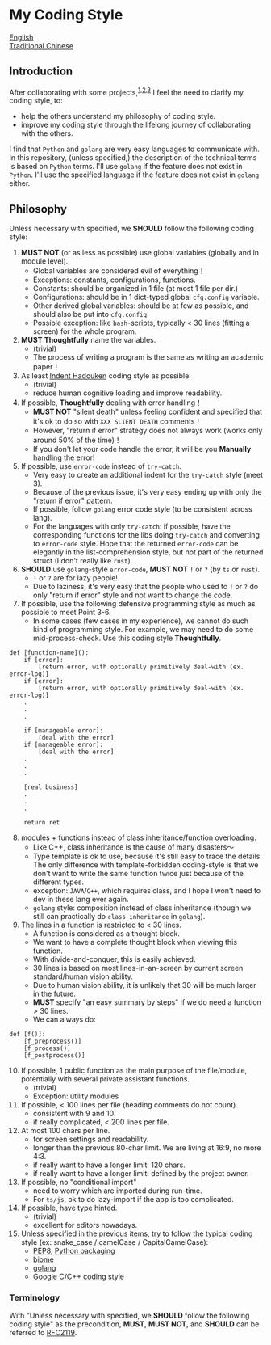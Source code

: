 # My Coding Style

[English](README.en.md) \
[Traditional Chinese](README.zh-hant.md)

## Introduction
After collaborating with some projects,<sup>[1](https://github.com/FNNDSC/ChRIS_ultron_backEnd),[2](https://github.com/chhsiao1981/react-reducer-utils),[3](https://github.com/Ptt-official-app/pttbbs-backend)</sup> I feel the need to clarify my coding style, to:
* help the others understand my philosophy of coding style.
* improve my coding style through the lifelong journey of collaborating with the others.

I find that `Python` and `golang` are very easy languages to communicate with. In this repository, (unless specified,) the description of the technical terms is based on `Python` terms. I'll use `golang` if the feature does not exist in `Python`. I'll use the specified language if the feature does not exist in `golang` either.

## Philosophy
Unless necessary with specified, we **SHOULD** follow the following coding style:

1. **MUST NOT** (or as less as possible) use global variables (globally and in module level).
    * Global variables are considered evil of everything！
    * Exceptions: constants, configurations, functions.
    * Constants: should be organized in 1 file (at most 1 file per dir.)
    * Configurations: should be in 1 dict-typed global `cfg.config` variable.
    * Other derived global variables: should be at few as possible, and should also be put into `cfg.config`.
    * Possible exception: like `bash`-scripts, typically < 30 lines (fitting a screen) for the whole program.
2. **MUST** **Thoughtfully** name the variables.
    * (trivial)
    * The process of writing a program is the same as writing an academic paper！
3. As least [Indent Hadouken](https://www.reddit.com/r/ProgrammerHumor/comments/27yykv/indent_hadouken/) coding style as possible.
    * (trivial)
    * reduce human cognitive loading and improve readability.
4. If possible, **Thoughtfully** dealing with error handling！
    * **MUST NOT** "silent death" unless feeling confident and specified that it's ok to do so with `XXX SLIENT DEATH` comments！
    * However, "return if error" strategy does not always work (works only around 50% of the time)！
    * If you don't let your code handle the error, it will be you **Manually** handling the error!
5. If possible, use `error-code` instead of `try-catch`.
    * Very easy to create an additional indent for the `try-catch` style (meet 3).
    * Because of the previous issue, it's very easy ending up with only the "return if error" pattern.
    * If possible, follow `golang` error code style (to be consistent across lang).
    * For the languages with only `try-catch`: if possible, have the corresponding functions for the libs doing `try-catch` and converting to `error-code` style. Hope that the returned `error-code` can be elegantly in the list-comprehension style, but not part of the returned struct (I don't really like `rust`).
6. **SHOULD** use `golang`-style `error-code`, **MUST NOT** `!` or `?` (by `ts` or `rust`).
    * `!` or `?` are for lazy people!
    * Due to laziness, it's very easy that the people who used to `!` or `?` do only "return if error" style and not want to change the code.
7. If possible, use the following defensive programming style as much as possible to meet Point 3-6.
    * In some cases (few cases in my experience), we cannot do such kind of programming style. For example, we may need to do some mid-process-check. Use this coding style **Thoughtfully**.
```
def [function-name]():
    if [error]:
        [return error, with optionally primitively deal-with (ex. error-log)]
    if [error]:
        [return error, with optionally primitively deal-with (ex. error-log)]
    .
    .
    .

    if [manageable error]:
        [deal with the error]
    if [manageable error]:
        [deal with the error]
    .
    .
    .

    [real business]
    .
    .
    .

    return ret
```
8. modules + functions instead of class inheritance/function overloading.
    * Like C++, class inheritance is the cause of many disasters～
    * Type template is ok to use, because it's still easy to trace the details. The only difference with template-forbidden coding-style is that we don't want to write the same function twice just because of the different types.
    * exception: `JAVA`/`C++`, which requires class, and I hope I won't need to dev in these lang ever again.
    * `golang` style: composition instead of class inheritance (though we still can practically do `class inheritance` in `golang`).
9. The lines in a function is restricted to < 30 lines.
    * A function is considered as a thought block.
    * We want to have a complete thought block when viewing this function.
    * With divide-and-conquer, this is easily achieved.
    * 30 lines is based on most lines-in-an-screen by current screen standard/human vision ability.
    * Due to human vision ability, it is unlikely that 30 will be much larger in the future.
    * **MUST** specify "an easy summary by steps" if we do need a function > 30 lines.
    * We can always do:
```
def [f()]:
    [f_preprocess()]
    [f_process()]
    [f_postprocess()]
```
10. If possible, 1 public function as the main purpose of the file/module, potentially with several private assistant functions.
    * (trivial)
    * Exception: utility modules
11. If possible, < 100 lines per file (heading comments do not count).
    * consistent with 9 and 10.
    * if really complicated, < 200 lines per file.
12. At most 100 chars per line.
    * for screen settings and readability.
    * longer than the previous 80-char limit. We are living at 16:9, no more 4:3.
    * if really want to have a longer limit: 120 chars.
    * if really want to have a longer limit: defined by the project owner.
13. If possible, no "conditional import"
    * need to worry which are imported during run-time.
    * For `ts/js`, ok to do lazy-import if the app is too complicated.
14. If possible, have type hinted.
    * (trivial)
    * excellent for editors nowadays.
99. Unless specified in the previous items, try to follow the typical coding style (ex: snake_case / camelCase / CapitalCamelCase):
    * [PEP8](https://peps.python.org/pep-0008/), [Python packaging](https://packaging.python.org/en/latest/guides/writing-pyproject-toml/)
    * [biome](https://biomejs.dev/)
    * [golang](https://google.github.io/styleguide/go/guide)
    * [Google C/C++ coding style](https://google.github.io/styleguide/cppguide.html)

### Terminology
With "Unless necessary with specified, we **SHOULD** follow the following coding style" as the precondition, **MUST**, **MUST NOT**, and **SHOULD** can be referred to [RFC2119](https://datatracker.ietf.org/doc/html/rfc2119).
